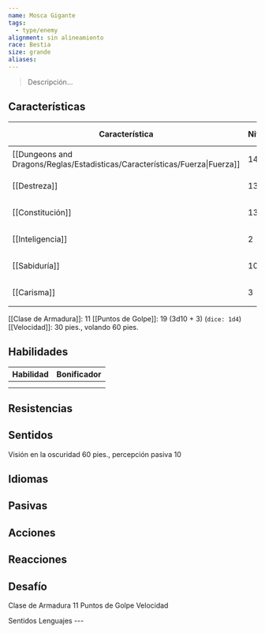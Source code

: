 ```yaml
---
name: Mosca Gigante
tags:
  - type/enemy
alignment: sin alineamiento
race: Bestia
size: grande
aliases:
---
```

> Descripción...
## Características
| Característica                                                              | Nivel | Bonificador | Lanzar dado      |
| --------------------------------------------------------------------------- | ----- | ----------- | ---------------- |
| [[Dungeons and Dragons/Reglas/Estadisticas/Características/Fuerza\|Fuerza]] | 14    | +2          | `dice: 1d20 + 0` |
| [[Destreza]]                                                                | 13    | +1          | `dice: 1d20 + 0` |
| [[Constitución]]                                                            | 13    | +1          | `dice: 1d20 + 0` |
| [[Inteligencia]]                                                            | 2     | -4          | `dice: 1d20 + 0` |
| [[Sabiduría]]                                                               | 10    | +0          | `dice: 1d20 + 0` |
| [[Carisma]]                                                                 | 3     | -4          | `dice: 1d20 + 0` |

[[Clase de Armadura]]: 11
[[Puntos de Golpe]]: 19 (3d10 + 3) (`dice: 1d4`)
[[Velocidad]]: 30 pies., volando 60 pies.
## Habilidades
| Habilidad | Bonificador |
| --------- | ----------- |
|           |             |
|           |             |
## Resistencias

## Sentidos

Visión en la oscuridad 60 pies., percepción pasiva 10

## Idiomas

## Pasivas

## Acciones

## Reacciones

## Desafío


Clase de Armadura 11
Puntos de Golpe 
Velocidad 

Sentidos 
Lenguajes ---